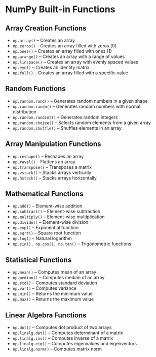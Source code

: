 # NumPy Built-in Functions

## Array Creation Functions
- `np.array()` – Creates an array
- `np.zeros()` – Creates an array filled with zeros (0)
- `np.ones()` – Creates an array filled with ones (1)
- `np.arange()` – Creates an array with a range of values
- `np.linspace()` – Creates an array with evenly spaced values
- `np.eye()` – Creates an identity matrix
- `np.full()` – Creates an array filled with a specific value

## Random Functions
- `np.random.rand()` – Generates random numbers in a given shape
- `np.random.randn()` – Generates random numbers with normal distribution
- `np.random.randint()` – Generates random integers
- `np.random.choice()` – Selects random elements from a given array
- `np.random.shuffle()` – Shuffles elements in an array

## Array Manipulation Functions
- `np.reshape()` – Reshapes an array
- `np.ravel()` – Flattens an array
- `np.transpose()` – Transposes a matrix
- `np.vstack()` – Stacks arrays vertically
- `np.hstack()` – Stacks arrays horizontally

## Mathematical Functions
- `np.add()` – Element-wise addition
- `np.subtract()` – Element-wise subtraction
- `np.multiply()` – Element-wise multiplication
- `np.divide()` – Element-wise division
- `np.exp()` – Exponential function
- `np.sqrt()` – Square root function
- `np.log()` – Natural logarithm
- `np.sin(), np.cos(), np.tan()` – Trigonometric functions

## Statistical Functions
- `np.mean()` – Computes mean of an array
- `np.median()` – Computes median of an array
- `np.std()` – Computes standard deviation
- `np.var()` – Computes variance
- `np.min()` – Returns the minimum value
- `np.max()` – Returns the maximum value

## Linear Algebra Functions
- `np.dot()` – Computes dot product of two arrays
- `np.linalg.det()` – Computes determinant of a matrix
- `np.linalg.inv()` – Computes inverse of a matrix
- `np.linalg.eig()` – Computes eigenvalues and eigenvectors
- `np.linalg.norm()` – Computes matrix norm
